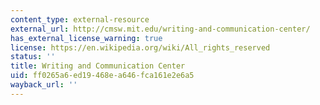 ```yaml
---
content_type: external-resource
external_url: http://cmsw.mit.edu/writing-and-communication-center/
has_external_license_warning: true
license: https://en.wikipedia.org/wiki/All_rights_reserved
status: ''
title: Writing and Communication Center
uid: ff0265a6-ed19-468e-a646-fca161e2e6a5
wayback_url: ''
---
```

